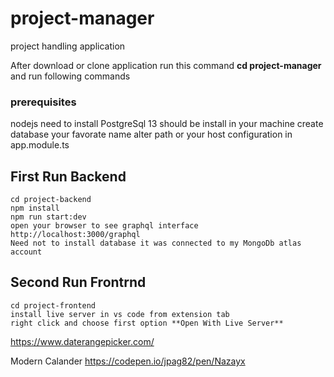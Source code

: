 # project-manager
 project handling application
 
 After download or clone application run this command **cd project-manager** and run following commands
 
 ### prerequisites 
 
 nodejs need to install
 PostgreSql 13 should be install in your machine
 create database your favorate name
 alter path or your host configuration in app.module.ts
 
  ## First Run Backend
 
 ```
 cd project-backend
 npm install
 npm run start:dev
 open your browser to see graphql interface http://localhost:3000/graphql
 Need not to install database it was connected to my MongoDb atlas account
 ```


 ## Second Run Frontrnd
 
 ```
 cd project-frontend
 install live server in vs code from extension tab
 right click and choose first option **Open With Live Server**
 
 ```
 
https://www.daterangepicker.com/

Modern  Calander
https://codepen.io/jpag82/pen/Nazayx
